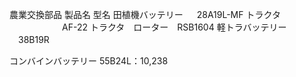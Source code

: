 農業交換部品
製品名	型名
田植機バッテリー 	　 28A19L-MF
トラクタ	　　　　　　AF-22
トラクタ　ローター　RSB1604
軽トラバッテリー	　38B19R

コンバインバッテリー	55B24L：10,238 

